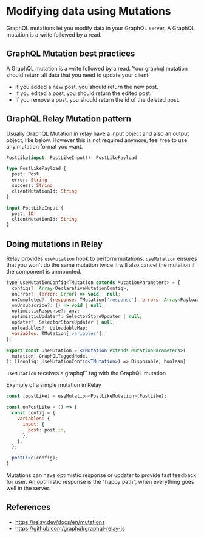 # Modifying data using Mutations

GraphQL mutations let you modify data in your GraphQL server.
A GraphQL mutation is a write followed by a read.

## GraphQL Mutation best practices

A GraphQL mutation is a write followed by a read.
Your graphql mutation should return all data that you need to update your client.

- if you added a new post, you should return the new post.
- If you edited a post, you should return the edited post.
- If you remove a post, you should return the id of the deleted post.

## GraphQL Relay Mutation pattern

Usually GraphQL Mutation in relay have a input object and also an output object, like below.
However this is not required anymore, feel free to use any mutation format you want.

```graphql
PostLike(input: PostLikeInput!): PostLikePayload

type PostLikePayload {
  post: Post
  error: String
  success: String
  clientMutationId: String
}

input PostLikeInput {
  post: ID!
  clientMutationId: String
}
```

## Doing mutations in Relay

Relay provides `useMutation` hook to perform mutations.
`useMutation` ensures that you won't do the same mutation twice
It will also cancel the mutation if the component is unmounted.

```jsx
type UseMutationConfig<TMutation extends MutationParameters> = {
  configs?: Array<DeclarativeMutationConfig>;
  onError?: (error: Error) => void | null;
  onCompleted?: (response: TMutation['response'], errors: Array<PayloadError> | null) => void | null;
  onUnsubscribe?: () => void | null;
  optimisticResponse?: any;
  optimisticUpdater?: SelectorStoreUpdater | null;
  updater?: SelectorStoreUpdater | null;
  uploadables?: UploadableMap;
  variables: TMutation['variables'];
};

export const useMutation = <TMutation extends MutationParameters>(
  mutation: GraphQLTaggedNode,
): [(config: UseMutationConfig<TMutation>) => Disposable, boolean]
```

`useMutation` receives a graphql`` tag with the GraphQL mutation

Example of a simple mutation in Relay
```jsx
const [postLike] = useMutation<PostLikeMutation>(PostLike);

const onPostLike = () => {
  const config = {
    variables: {
      input: {
        post: post.id,
      },
    },
  };  

  postLike(config);
}
``` 

Mutations can have optimistic response or updater to provide fast feedback for user.
An optimistic response is the "happy path", when everything goes well in the server.

## References

- https://relay.dev/docs/en/mutations
- https://github.com/graphql/graphql-relay-js  